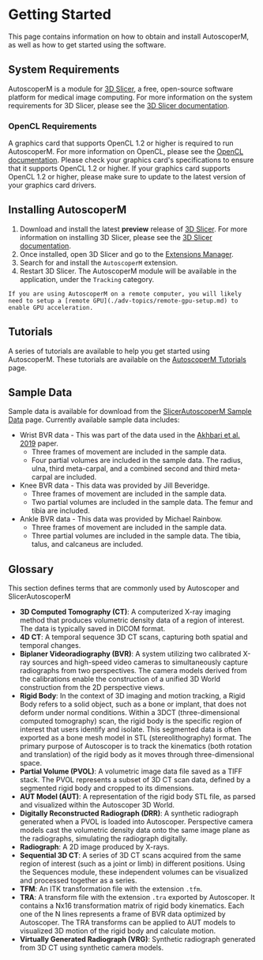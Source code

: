 # Getting Started

This page contains information on how to obtain and install AutoscoperM, as well as how to get started using the software.

## System Requirements

AutoscoperM is a module for [3D Slicer](https://download.slicer.org/), a free, open-source software platform for medical image computing. For more information on the system requirements for 3D Slicer, please see the [3D Slicer documentation](https://slicer.readthedocs.io/en/latest/user_guide/getting_started.html#system-requirements).

### OpenCL Requirements

A graphics card that supports OpenCL 1.2 or higher is required to run AutoscoperM. For more information on OpenCL, please see the [OpenCL documentation](https://www.khronos.org/opencl/). Please check your graphics card's specifications to ensure that it supports OpenCL 1.2 or higher. If your graphics card supports OpenCL 1.2 or higher, please make sure to update to the latest version of your graphics card drivers.


## Installing AutoscoperM

1. Download and install the latest **preview** release of [3D Slicer](https://download.slicer.org/). For more information on installing 3D Slicer, please see the [3D Slicer documentation](https://slicer.readthedocs.io/en/latest/user_guide/getting_started.html#installing-3d-slicer).
2. Once installed, open 3D Slicer and go to the [Extensions Manager](https://slicer.readthedocs.io/en/latest/user_guide/extensions_manager.html).
3. Search for and install the `AutoscoperM` extension.
4. Restart 3D Slicer. The AutoscoperM module will be available in the application, under the `Tracking` category.

```{hint}
If you are using AutoscoperM on a remote computer, you will likely need to setup a [remote GPU](./adv-topics/remote-gpu-setup.md) to enable GPU acceleration.
```

## Tutorials

A series of tutorials are available to help you get started using AutoscoperM. These tutorials are available on the [AutoscoperM Tutorials](./tutorials/index.md) page.

## Sample Data

Sample data is available for download from the [SlicerAutoscoperM Sample Data](/tutorials/loading-and-tracking.md#downloading-sample-data) page. Currently available sample data includes:

* Wrist BVR data - This was part of the data used in the [Akhbari et al. 2019](https://www.sciencedirect.com/science/article/abs/pii/S0021929019303847) paper.
  * Three frames of movement are included in the sample data.
  * Four partial volumes are included in the sample data. The radius, ulna, third meta-carpal, and a combined second and third meta-carpal are included.
* Knee BVR data - This data was provided by Jill Beveridge.
  * Three frames of movement are included in the sample data.
  * Two partial volumes are included in the sample data. The femur and tibia are included.
* Ankle BVR data - This data was provided by Michael Rainbow.
  * Three frames of movement are included in the sample data.
  * Three partial volumes are included in the sample data. The tibia, talus, and calcaneus are included.

## Glossary

This section defines terms that are commonly used by Autoscoper and SlicerAutoscoperM

* **3D Computed Tomography (CT)**: A computerized X-ray imaging method that produces volumetric density data of a region of interest. The data is typically saved in DICOM format.
* **4D CT**: A temporal sequence 3D CT scans, capturing both spatial and temporal changes.
* **Biplaner Videoradiography (BVR)**: A system utilizing two calibrated X-ray sources and high-speed video cameras to simultaneously capture radiographs from two perspectives. The camera models derived from the calibrations enable the construction of a unified 3D World construction from the 2D perspective views.
* **Rigid Body**: In the context of 3D imaging and motion tracking, a Rigid Body refers to a solid object, such as a bone or implant, that does not deform under normal conditions. Within a 3DCT (three-dimensional computed tomography) scan, the rigid body is the specific region of interest that users identify and isolate. This segmented data is often exported as a bone mesh model in STL (stereolithography) format. The primary purpose of Autoscoper is to track the kinematics (both rotation and translation) of the rigid body as it moves through three-dimensional space.
* **Partial Volume (PVOL)**: A volumetric image data file saved as a TIFF stack. The PVOL represents a subset of 3D CT scan data, defined by a segmented rigid body and cropped to its dimensions.
* **AUT Model (AUT)**: A representation of the rigid body STL file, as parsed and visualized within the Autoscoper 3D World.
* **Digitally Reconstructed Radiograph (DRR)**: A synthetic radiograph generated when a PVOL is loaded into Autoscoper. Perspective camera models cast the volumetric density data onto the same image plane as the radiographs, simulating the radiograph digitally.
* **Radiograph**: A 2D image produced by X-rays.
* **Sequential 3D CT**: A series of 3D CT scans acquired from the same region of interest (such as a joint or limb) in different positions. Using the Sequences module, these independent volumes can be visualized and processed together as a series.
* **TFM**: An ITK transformation file with the extension `.tfm`.
* **TRA**: A transform file with the extension `.tra` exported by Autoscoper. It contains a Nx16 transformation matrix of rigid body kinematics. Each one of the N lines represents a frame of BVR data optimized by Autoscoper. The TRA transforms can be applied to AUT models to visualized 3D motion of the rigid body and calculate motion.
* **Virtually Generated Radiograph (VRG)**: Synthetic radiograph generated from 3D CT using synthetic camera models.
